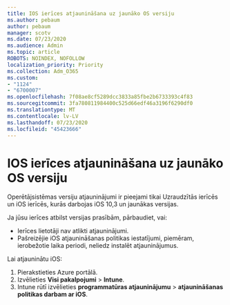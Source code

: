 ```yaml
---
title: IOS ierīces atjaunināšana uz jaunāko OS versiju
ms.author: pebaum
author: pebaum
manager: scotv
ms.date: 07/23/2020
ms.audience: Admin
ms.topic: article
ROBOTS: NOINDEX, NOFOLLOW
localization_priority: Priority
ms.collection: Adm_O365
ms.custom:
- "1124"
- "6700007"
ms.openlocfilehash: 7f08ae8cf5289dcc3833a85fbe2b6733393c4f83
ms.sourcegitcommit: 3fa780811984400c525d66edf46a3196f6290df0
ms.translationtype: MT
ms.contentlocale: lv-LV
ms.lasthandoff: 07/23/2020
ms.locfileid: "45423666"
---
```

# <a name="update-ios-device-to-latest-os-version"></a>IOS ierīces atjaunināšana uz jaunāko OS versiju

Operētājsistēmas versiju atjauninājumi ir pieejami tikai Uzraudzītās ierīcēs un iOS ierīcēs, kurās darbojas iOS 10,3 un jaunākas versijas.

Ja jūsu ierīces atbilst versijas prasībām, pārbaudiet, vai:  
- Ierīces lietotāji nav atlikti atjauninājumi.  
- Pašreizējie iOS atjaunināšanas politikas iestatījumi, piemēram, ierobežotie laika periodi, neliedz instalēt atjauninājumus.

Lai atjauninātu iOS:

1. Pierakstieties Azure portālā.
2. Izvēlieties **Visi pakalpojumi**  >  **Intune**.
3. Intune rūtī izvēlieties **programmatūras atjauninājumu**  >  **atjaunināšanas politikas darbam ar iOS**.